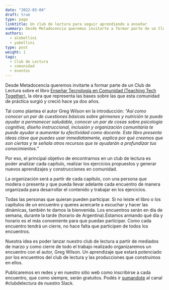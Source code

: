 ```yaml
---
date: "2022-03-04"
draft: true
type: page
linktitle: Un club de lectura para seguir aprendiendo a enseñar
summary: Desde Metadocencia queremos invitarte a formar parte de un Club de Lectura sobre el libro [Enseñar Tecnología en Comunidad (Teaching Tech Together)](https://teachtogether.tech/es/index.html), la obra que representa las bases sobre las que esta comunidad de práctica surgió y creció hace ya dos años.
authors: 
  - alebellini
  - yabellini
type: post
weight: 1
tags: 
  - Club de Lectura
  - comunidad
  - eventos
---
```


Desde Metadocencia queremos invitarte a formar parte de un Club de Lectura sobre el libro [Enseñar Tecnología en Comunidad (Teaching Tech Together)](https://teachtogether.tech/es/index.html), la obra que representa las bases sobre las que esta comunidad de práctica surgió y creció hace ya dos años.

Tal como plantea el autor Greg Wilson en la introducción: _“Así como conocer un par de cuestiones básicas sobre gérmenes y nutrición te puede ayudar a permanecer saludable, conocer un par de cosas sobre psicología cognitiva, diseño instruccional, inclusión y organización comunitaria te puede ayudar a aumentar tu efectividad como docente. Este libro presenta ideas clave que puedes usar inmediatamente, explica por qué creemos que son ciertas y te señala otros recursos que te ayudarán a profundizar tus conocimientos.”_

Por eso, el principal objetivo de encontrarnos en un club de lectura es poder analizar cada capítulo, realizar los ejercicios propuestos y generar nuevos aprendizajes y construcciones en comunidad.

La organización será a partir de cada capítulo, con una persona que modera o presenta y que pueda llevar adelante cada encuentro de manera organizada para desarrollar el contenido y trabajar en los ejercicios.

Todas las personas que quieran pueden participar. Si no leiste el libro o los capítulos de un encuentro y queres acercarte a escuchar y hacer las dinámicas, también te damos la bienvenida. Los encuentros serán en día de semana, durante la tarde (horario de Argentina).Estamos armando qué día y horario es el más conveniente para que puedan participar. Como cada encuentro tendrá un cierre, no hace falta que participen de todos los encuentros.

Nuestra idea es poder lanzar nuestro club de lectura a partir de mediados de marzo y como cierre de todo el trabajo realizado organizaremos un encuentro con el autor, Greg Wilson. Un aprendizaje que estará potenciado por los encuentros del club de lectura y las producciones que construimos en ellos.

Publicaremos en redes y en nuestro sitio web como inscribirse a cada encuentro, que como siempre, serán gratuitos. Podés ir [sumandote](https://join.slack.com/t/metadocencia/shared_invite/zt-ek8a0rup-MQB_5qUKhr9zIGKQAUImXA) al canal #clubdelectura de nuestro Slack.
